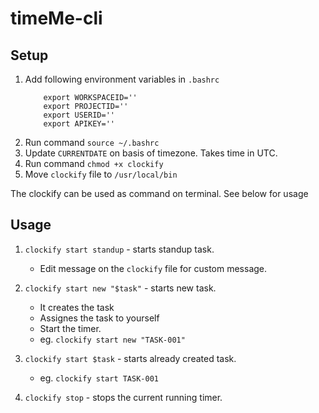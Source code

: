 # timeMe-cli

## Setup
1. Add following environment variables in `.bashrc`
    ```
        export WORKSPACEID=''
        export PROJECTID=''
        export USERID=''
        export APIKEY=''
    ```
2. Run command `source ~/.bashrc`
3. Update `CURRENTDATE` on basis of timezone. Takes time in UTC.
4. Run command `chmod +x clockify`
5. Move `clockify` file to `/usr/local/bin`

The clockify can be used as command on terminal. See below for usage

## Usage
1. `clockify start standup` - starts standup task.
    - Edit message on the `clockify` file for custom message.

2. `clockify start new "$task"` - starts new task.
    - It creates the task
    - Assignes the task to yourself
    - Start the timer.
    - eg. `clockify start new "TASK-001"`

3. `clockify start $task` - starts already created task.
    - eg. `clockify start TASK-001`

4. `clockify stop` - stops the current running timer.
